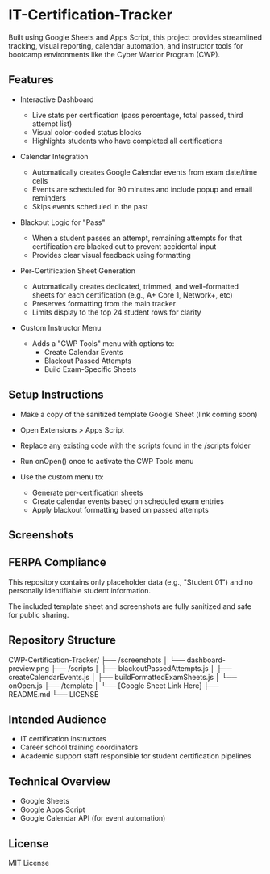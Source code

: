 # IT-Certification-Tracker

Built using Google Sheets and Apps Script, this project provides streamlined tracking, visual reporting, calendar automation, and instructor tools for bootcamp environments like the Cyber Warrior Program (CWP).

## **Features**

- Interactive Dashboard
   - Live stats per certification (pass percentage, total passed, third attempt list)
   - Visual color-coded status blocks
   - Highlights students who have completed all certifications

- Calendar Integration
   - Automatically creates Google Calendar events from exam date/time cells
   - Events are scheduled for 90 minutes and include popup and email reminders
   - Skips events scheduled in the past

- Blackout Logic for "Pass"
   - When a student passes an attempt, remaining attempts for that certification are blacked out to prevent         accidental input
   - Provides clear visual feedback using formatting

- Per-Certification Sheet Generation
    - Automatically creates dedicated, trimmed, and well-formatted sheets for each certification (e.g., A+ Core       1, Network+, etc)
    - Preserves formatting from the main tracker
    - Limits display to the top 24 student rows for clarity

- Custom Instructor Menu
    - Adds a "CWP Tools" menu with options to:
        - Create Calendar Events
        - Blackout Passed Attempts
        - Build Exam-Specific Sheets

## Setup Instructions

- Make a copy of the sanitized template Google Sheet (link coming soon)
- Open Extensions > Apps Script
- Replace any existing code with the scripts found in the /scripts folder
- Run onOpen() once to activate the CWP Tools menu

- Use the custom menu to:
    - Generate per-certification sheets
    - Create calendar events based on scheduled exam entries
    - Apply blackout formatting based on passed attempts

## Screenshots



## FERPA Compliance

This repository contains only placeholder data (e.g., "Student 01") and no personally identifiable student information.

The included template sheet and screenshots are fully sanitized and safe for public sharing.

## Repository Structure

CWP-Certification-Tracker/
├── /screenshots
│   └── dashboard-preview.png
├── /scripts
│   ├── blackoutPassedAttempts.js
│   ├── createCalendarEvents.js
│   ├── buildFormattedExamSheets.js
│   └── onOpen.js
├── /template
│   └── [Google Sheet Link Here]
├── README.md
└── LICENSE

## Intended Audience

- IT certification instructors
- Career school training coordinators
- Academic support staff responsible for student certification pipelines

## Technical Overview

- Google Sheets
- Google Apps Script
- Google Calendar API (for event automation)

## License

MIT License
